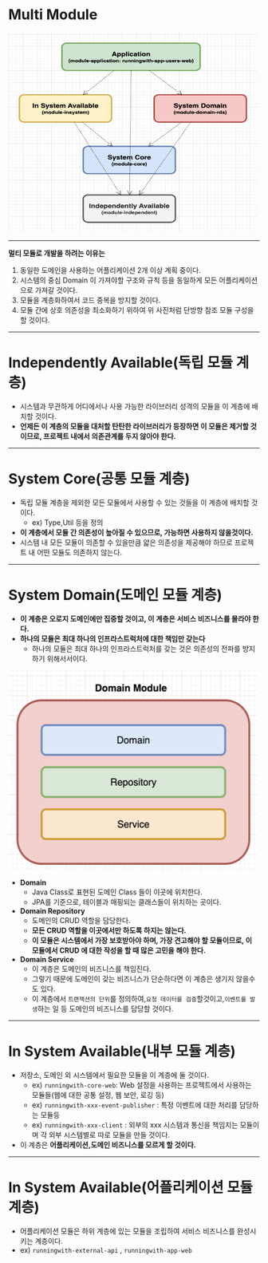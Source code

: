 # Multi Module

<img src="../images/module-architecture.png" width="500" height="400"/>

---

**멀티 모듈로 개발을 하려는 이유는**

1. 동일한 도메인을 사용하는 어플리케이션 2개 이상 계획 중이다.
2. 시스템의 중심 Domain 이 가져야할 구조와 규칙 등을 동일하게 모든 어플리케이션 으로 가져갈 것이다.
3. 모듈을 계층화하여서 코드 중복을 방지할 것이다.
4. 모듈 간에 상호 의존성을 최소화하기 위하여 위 사진처럼 단방향 참조 모듈 구성을 할 것이다.

---

# Independently Available(독립 모듈 계층)

- 시스템과 무관하게 어디에서나 사용 가능한 라이브러리 성격의 모듈을 이 계층에 배치할 것이다.
- **언제든 이 계층의 모듈을 대처할 탄탄한 라이브러리가 등장하면 이 모듈은 제거할 것이므로, 프로젝트 내에서 의존관계를 두지 않아야 한다.**

---

# System Core(공통 모듈 계층)

- 독립 모듈 계층을 제외한 모든 모듈에서 사용할 수 있는 것들을 이 계층에 배치할 것이다.
    - ex) Type,Util 등을 정의
- **이 계층에서 모듈 간 의존성이 높아질 수 있으므로, 가능하면 사용하지 않을것이다.**
- 시스템 내 모든 모듈이 의존할 수 있을만큼 얇은 의존성을 제공해야 하므로 프로젝트 내 어떤 모듈도 의존하지 않는다.

---

# System Domain(도메인 모듈 계층)

- **이 계층은 오로지 도메인에만 집중할 것이고, 이 계층은 서비스 비즈니스를 몰라야 한다.**
- **하나의 모듈은 최대 하나의 인프라스트럭처에 대한 책임만 갖는다**
    - 하나의 모듈은 최대 하나의 인프라스트럭처를 갖는 것은 의존성의 전파를 방지하기 위해서서이다.

<img src="../images/module-domain.png" width="500" height="400"/>

- **Domain**
    - Java Class로 표현된 도메인 Class 들이 이곳에 위치한다.
    - JPA를 기준으로, 테이블과 매핑되는 클래스들이 위치하는 곳이다.
- **Domain Repository**
    - 도메인의 CRUD 역할을 담당한다.
    - **모든 CRUD 역할을 이곳에서만 하도록 하지는 않는다.**
    - **이 모듈은 시스템에서 가장 보호받아야 하며, 가장 견고해야 할 모듈이므로, 이 모듈에서 CRUD 에 대한 작성을 할 때 많은 고민을 해야 한다.**
- **Domain Service**
    - 이 계층은 도메인의 비즈니스를 책임진다.
    - 그렇기 때문에 도메인이 갖는 비즈니스가 단순하다면 이 계층은 생기지 않을수도 있다.
    - 이 계층에서 `트랜잭션의 단위`를 정의하여,`요청 데이터를 검증`할것이고,`이벤트를 발생`하는 일 등 도메인의 비즈니스를 담당할 것이다.

---

# In System Available(내부 모듈 계층)

- 저장소, 도메인 외 시스템에서 필요한 모듈을 이 계층에 둘 것이다.
    - ex) `runningwith-core-web`: Web 설정을 사용하는 프로젝트에서 사용하는 모듈들(웹에 대한 공통 설정, 웹 보안, 로깅 등)
    - ex) `runningwith-xxx-event-publisher` :  특정 이벤트에 대한 처리를 담당하는 모듈등
    - ex) `runningwith-xxx-client` : 외부의 xxx 시스템과 통신을 책임지는 모듈이며 각 외부 시스템별로 따로 모듈을 만들 것이다.
- 이 계층은 **어플리케이션,도메인 비즈니스를 모르게 할 것이다.**

---

# In System Available(어플리케이션 모듈 계층)

- 어플리케이션 모듈은 하위 계층에 있는 모듈을 조립하여 서비스 비즈니스를 완성시키는 계층이다.
- ex) `runningwith-external-api` , `runningwith-app-web`